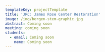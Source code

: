 ```yaml
---
templateKey: projectTemplate
title: 'JRC: James Rose Center Restoration'
image: /img/bergen-stem-graphic.jpg
abstract: Coming soon
meeting: coming soon
students:
  - email: Coming soon
    name: Coming soon
---
```


